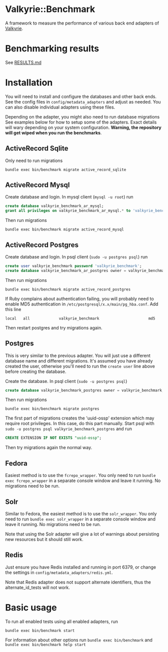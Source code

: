 # Valkyrie::Benchmark

A framework to measure the performance of various back end adapters of [Valkyrie](https://github.com/samvera-labs/valkyrie).

# Benchmarking results

See [RESULTS.md](RESULTS.md)

# Installation

You will need to install and configure the databases and other back ends. See the config files in ```config/metadata_adapters``` and adjust as needed. You can also disable individual adapters using these files.

Depending on the adapter, you might also need to run database migrations See examples below for how to setup some of the adapters. Exact details will wary depending on your system configuration. **Warning, the repository will get wiped when you run the benchmarks**.

## ActiveRecord Sqlite

Only need to run migrations

```bundle exec bin/benchmark migrate active_record_sqlite```

## ActiveRecord Mysql

Create database and login. In mysql client (```mysql -u root```) run

```sql
create database valkyrie_benchmark_ar_mysql;
grant all privileges on valkyrie_benchmark_ar_mysql.* to 'valkyrie_benchmark'@'localhost' identified by 'valkyrie_benchmark';
```

Then run migrations

```bundle exec bin/benchmark migrate active_record_mysql```

## ActiveRecord Postgres

Create database and login. In psql client (```sudo -u postgres psql```) run

```sql
create user valkyrie_benchmark password 'valkyrie_benchmark';
create database valkyrie_benchmark_ar_postgres owner = valkyrie_benchmark;
```

Then run migrations

```bundle exec bin/benchmark migrate active_record_postgres```

If Ruby complains about authentication failing, you will probably need to enable MD5 authentication in ```/etc/postgresql/x.x/main/pg_hba.conf```. Add this line

```local   all             valkyrie_benchmark                      md5```

Then restart postgres and try migrations again.

## Postgres

This is very similar to the previous adapter. You will just use a different database name and different migrations. It's assumed you have already created the user, otherwise you'll need to run the ```create user``` line above before creating the database. 

Create the database. In psql client (```sudo -u postgres psql```)

```sql
create database valkyrie_benchmark_postgres owner = valkyrie_benchmark;
```

Then run migrations

```bundle exec bin/benchmark migrate postgres```

The first part of migrations creates the 'uuid-ossp' extension which may require root privileges. In this case, do this part manually. Start psql with ```sudo -u postgres psql valkyrie_benchmark_postgres``` and run

```sql
CREATE EXTENSION IF NOT EXISTS "uuid-ossp";
```

Then try migrations again the normal way.

## Fedora

Easiest method is to use the ``fcrepo_wrapper``. You only need to run ```bundle exec fcrepo_wrapper``` in a separate console window and leave it running. No migrations need to be run.

## Solr

Similar to Fedora, the easiest method is to use the ``solr_wrapper``. You only need to run ```bundle exec solr_wrapper``` in a separate console window and leave it running. No migrations need to be run.

Note that using the Solr adapter will give a lot of warnings about persisting new resources but it should still work.

## Redis

Just ensure you have Redis installed and running in port 6379, or change the settings in ```config/metadata_adapters/redis.yml```.

Note that Redis adapter does not support alternate identifiers, thus the alternate\_id\_tests will not work.

# Basic usage

To run all enabled tests using all enabled adapters, run

```
bundle exec bin/benchmark start
```

For information about other options run ```bundle exec bin/benchmark``` and ```bundle exec bin/benchmark help start```
